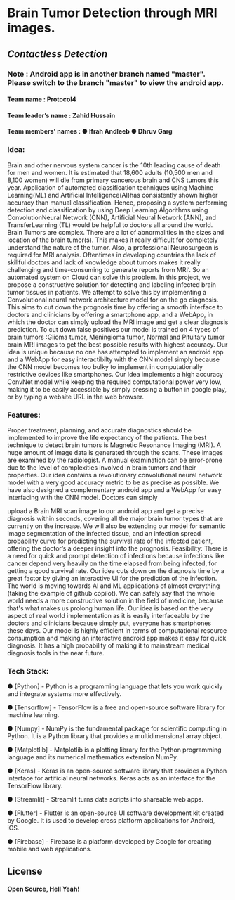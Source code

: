 # Brain Tumor Detection through MRI images.
## _Contactless Detection_

### Note : Android app is in another branch named "master". Please switch to the branch "master" to view the android app.


#### Team name : Protocol4
#### Team leader’s name : Zahid Hussain
#### Team members’ names : ● Ifrah Andleeb  ● Dhruv Garg


### Idea:
Brain and other nervous system cancer is the 10th leading cause of death for men and
women. It is estimated that 18,600 adults (10,500 men and 8,100 women) will die from
primary cancerous brain and CNS tumors this year.
Application of automated classification techniques using Machine Learning(ML) and Artificial
Intelligence(AI)has consistently shown higher accuracy than manual classification. Hence,
proposing a system performing detection and classification by using Deep Learning
Algorithms using ConvolutionNeural Network (CNN), Artificial Neural Network (ANN), and
TransferLearning (TL) would be helpful to doctors all around the world.
Brain Tumors are complex. There are a lot of abnormalities in the sizes and location of the
brain tumor(s). This makes it really difficult for completely understand the nature of the
tumor. Also, a professional Neurosurgeon is required for MRI analysis. Oftentimes in
developing countries the lack of skillful doctors and lack of knowledge about tumors makes it
really challenging and time-consuming to generate reports from MRI’. So an automated
system on Cloud can solve this problem.
In this project, we propose a constructive solution for detecting and labeling infected brain
tumor tissues in patients. We attempt to solve this by implementing a Convolutional neural
network architecture model for on the go diagnosis. This aims to cut down the prognosis
time by offering a smooth interface to doctors and clinicians by offering a smartphone app,
and a WebApp, in which the doctor can simply upload the MRI image and get a clear
diagnosis prediction. To cut down false positives our model is trained on 4 types of brain
tumors :Glioma tumor, Meningioma tumor, Normal and Pituitary tumor brain MRI images to
get the best possible results with highest accuracy.
Our idea is unique because no one has attempted to implement an android app and a
WebApp for easy interactibilty with the CNN model simply because the CNN model becomes
too bulky to implement in computationally restrictive devices like smartphones.
Our Idea implements a high accuracy ConvNet model while keeping the required
computational power very low, making it to be easily accessible by simply pressing a button
in google play, or by typing a website URL in the web browser.


### Features:
Proper treatment, planning, and accurate diagnostics should be implemented to improve the
life expectancy of the patients. The best technique to detect brain tumors is Magnetic
Resonance Imaging (MRI). A huge amount of image data is generated through the scans.
These images are examined by the radiologist. A manual examination can be error-prone
due to the level of complexities involved in brain tumors and their properties.
Our idea contains a revolutionary convolutional neural network model with a very good
accuracy metric to be as precise as possible. We have also designed a complementary
android app and a WebApp for easy interfacing with the CNN model. Doctors can simply

upload a Brain MRI scan image to our android app and get a precise diagnosis within
seconds, covering all the major brain tumor types that are currently on the increase.
We will also be extending our model for semantic image segmentation of the infected tissue,
and an infection spread probability curve for predicting the survival rate of the infected
patient, offering the doctor’s a deeper insight into the prognosis.
Feasibility:
There is a need for quick and prompt detection of infections because infections like cancer
depend very heavily on the time elapsed from being infected, for getting a good survival rate.
Our idea cuts down on the diagnosis time by a great factor by giving an interactive UI for the
prediction of the infection.
The world is moving towards AI and ML applications of almost everything (taking the
example of github copilot). We can safely say that the whole world needs a more
constructive solution in the field of medicine, because that's what makes us prolong human
life.
Our idea is based on the very aspect of real world implementation as it is easily interfaceable
by the doctors and clinicians because simply put, everyone has smartphones these days.
Our model is highly efficient in terms of computational resource consumption and making an
interactive android app makes it easy for quick diagnosis. It has a high probability of making
it to mainstream medical diagnosis tools in the near future.


### Tech Stack:
● [Python] - Python is a programming language that lets you work quickly and
integrate systems more effectively.

● [Tensorflow] - TensorFlow is a free and open-source software library for machine
learning.

● [Numpy] - NumPy is the fundamental package for scientific computing in Python. It is
a Python library that provides a multidimensional array object.

● [Matplotlib] - Matplotlib is a plotting library for the Python programming language
and its numerical mathematics extension NumPy.

● [Keras] - Keras is an open-source software library that provides a Python interface
for artificial neural networks. Keras acts as an interface for the TensorFlow library.

● [Streamlit] - Streamlit turns data scripts into shareable web apps.

● [Flutter] - Flutter is an open-source UI software development kit created by Google.
It is used to develop cross platform applications for Android, iOS.

● [Firebase] - Firebase is a platform developed by Google for creating mobile and web
applications.



## License


#### Open Source, Hell Yeah!
